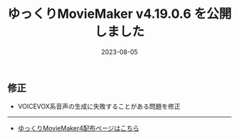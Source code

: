 ﻿---
title: ゆっくりMovieMaker v4.19.0.6 を公開しました
date: 2023-08-05
tags: [YMM4,お知らせ]
---
## 修正
- VOICEVOX系音声の生成に失敗することがある問題を修正

---

- [ゆっくりMovieMaker4配布ページはこちら](../index.md)